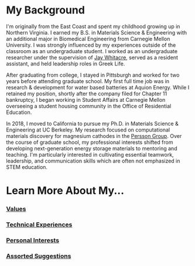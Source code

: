 # My Background
I'm originally from the East Coast and spent my childhood growing up in Northern Virginia.
I earned my B.S. in Materials Science & Engineering with an additional major in Biomedical Engineering from Carnegie Mellon University.
I was strongly influenced by my experiences outside of the classroom as an undergraduate student.
I worked as an undergraduate researcher under the supervision of [Jay Whitacre](https://www.andrew.cmu.edu/user/whitacre/index.html), served as a resident assistant, and held leadership roles in Greek Life.

After graduating from college, I stayed in Pittsburgh and worked for two years before attending graduate school.
My first full time job was in research & development for water based batteries at Aquion Energy.
While I retained my position, shortly after the company filed for Chapter 11 bankruptcy, I began working in Student Affairs at Carnegie Mellon overseeing a student housing community in the Office of Residential Education.

In 2018, I moved to California to pursue my Ph.D. in Materials Science & Engineering at UC Berkeley.
My research focused on computational materials discovery for magnesium cathodes in the [Persson Group](https://perssongroup.lbl.gov/).
Over the course of graduate school, my professional interests shifted from developing next-generation energy storage materials to mentoring and teaching.
I'm particularly interested in cultivating essential teamwork, leadership, and communication skills which are often not emphasized in STEM education.

# Learn More About My...
### [Values](./values.md)
### [Technical Experiences](./technical.md)
### [Personal Interests](./personal.md)
### [Assorted Suggestions](./suggestions.md)